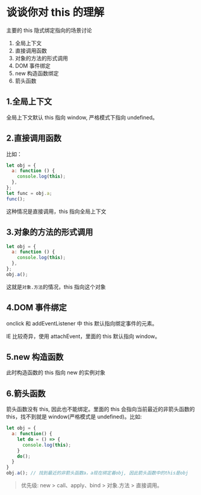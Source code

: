 # 谈谈你对 this 的理解

主要的 this 隐式绑定指向的场景讨论

1. 全局上下文
2. 直接调用函数
3. 对象的方法的形式调用
4. DOM 事件绑定
5. new 构造函数绑定
6. 箭头函数

## 1.全局上下文

全局上下文默认 this 指向 window, 严格模式下指向 undefined。

## 2.直接调用函数

比如：

```js
let obj = {
  a: function () {
    console.log(this);
  },
};
let func = obj.a;
func();
```

这种情况是直接调用，this 指向全局上下文

## 3.对象的方法的形式调用

```js
let obj = {
  a: function () {
    console.log(this);
  },
};
obj.a();
```

这就是`对象.方法`的情况，this 指向这个对象

## 4.DOM 事件绑定

onclick 和 addEventListener 中 this 默认指向绑定事件的元素。

IE 比较奇异，使用 attachEvent，里面的 this 默认指向 window。

## 5.new 构造函数

此时构造函数的 this 指向 new 的实例对象

## 6.箭头函数

箭头函数没有 this, 因此也不能绑定。里面的 this 会指向当前最近的非箭头函数的 this，找不到就是 window(严格模式是 undefined)。比如:

```js
let obj = {
  a: function() {
    let do = () => {
      console.log(this);
    }
    do();
  }
}
obj.a(); // 找到最近的非箭头函数a，a现在绑定着obj, 因此箭头函数中的this是obj
```

> 优先级: new > call、apply、bind > 对象.方法 > 直接调用。
